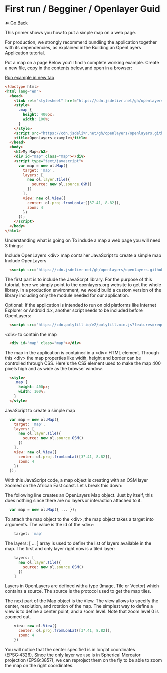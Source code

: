 # First run / Begginer / Openlayer Guid

[⇐ Go Back](../README.md)

This primer shows you how to put a simple map on a web page.

For production, we strongly recommend bundling the application together with its dependencies, as explained in the Building an OpenLayers Application tutorial.

Put a map on a page
Below you'll find a complete working example. Create a new file, copy in the contents below, and open in a browser:

[Run example in new tab](../../../examples/begginers/first-run/index.html)

```html
<!doctype html>
<html lang="en">
  <head>
    <link rel="stylesheet" href="https://cdn.jsdelivr.net/gh/openlayers/openlayers.github.io@master/en/v6.4.3/css/ol.css" type="text/css">
    <style>
      .map {
        height: 400px;
        width: 100%;
      }
    </style>
    <script src="https://cdn.jsdelivr.net/gh/openlayers/openlayers.github.io@master/en/v6.4.3/build/ol.js"></script>
    <title>OpenLayers example</title>
  </head>
  <body>
    <h2>My Map</h2>
    <div id="map" class="map"></div>
    <script type="text/javascript">
      var map = new ol.Map({
        target: 'map',
        layers: [
          new ol.layer.Tile({
            source: new ol.source.OSM()
          })
        ],
        view: new ol.View({
          center: ol.proj.fromLonLat([37.41, 8.82]),
          zoom: 4
        })
      });
    </script>
  </body>
</html>
```

Understanding what is going on
To include a map a web page you will need 3 things:

Include OpenLayers
\<div> map container
JavaScript to create a simple map
Include OpenLayers

```html
  <script src="https://cdn.jsdelivr.net/gh/openlayers/openlayers.github.io@master/en/v6.4.3/build/ol.js"></script>
```

The first part is to include the JavaScript library. For the purpose of this tutorial, here we simply point to the openlayers.org website to get the whole library. In a production environment, we would build a custom version of the library including only the module needed for our application.

Optional: If the application is intended to run on old platforms like Internet Explorer or Android 4.x, another script needs to be included before OpenLayers:

```html
  <script src="https://cdn.polyfill.io/v2/polyfill.min.js?features=requestAnimationFrame,Element.prototype.classList"></script>
```

\<div> to contain the map

```html
  <div id="map" class="map"></div>
```

The map in the application is contained in a \<div> HTML element. Through this \<div> the map properties like width, height and border can be controlled through CSS. Here's the CSS element used to make the map 400 pixels high and as wide as the browser window.

```html
  <style>
    .map {
      height: 400px;
      width: 100%;
    }
  </style>
```

JavaScript to create a simple map

```js
  var map = new ol.Map({
    target: 'map',
    layers: [
      new ol.layer.Tile({
        source: new ol.source.OSM()
      })
    ],
    view: new ol.View({
      center: ol.proj.fromLonLat([37.41, 8.82]),
      zoom: 4
    })
  });
```

With this JavaScript code, a map object is creating with an OSM layer zoomed on the African East coast. Let's break this down:

The following line creates an OpenLayers Map object. Just by itself, this does nothing since there are no layers or interaction attached to it.

```js
  var map = new ol.Map({ ... });
```

To attach the map object to the \<div>, the map object takes a target into arguments. The value is the id of the \<div>:

```js
    target: 'map'
```

The layers: [ ... ] array is used to define the list of layers available in the map. The first and only layer right now is a tiled layer:

```js
    layers: [
      new ol.layer.Tile({
        source: new ol.source.OSM()
      })
    ]
```

Layers in OpenLayers are defined with a type (Image, Tile or Vector) which contains a source. The source is the protocol used to get the map tiles.

The next part of the Map object is the View. The view allows to specify the center, resolution, and rotation of the map. The simplest way to define a view is to define a center point, and a zoom level. Note that zoom level 0 is zoomed out.

```js
    view: new ol.View({
      center: ol.proj.fromLonLat([37.41, 8.82]),
      zoom: 4
    })
```

You will notice that the center specified is in lon/lat coordinates (EPSG:4326). Since the only layer we use is in Spherical Mercator projection (EPSG:3857), we can reproject them on the fly to be able to zoom the map on the right coordinates.

